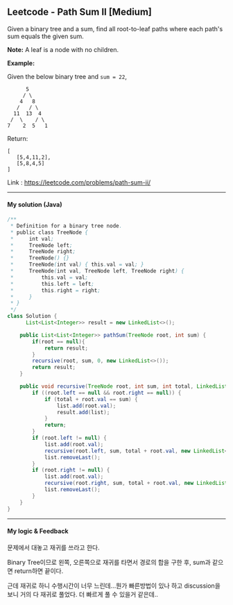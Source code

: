 ## Leetcode - Path Sum II [Medium]

Given a binary tree and a sum, find all root-to-leaf paths where each path's sum equals the given sum.

**Note:** A leaf is a node with no children.

**Example:**

Given the below binary tree and `sum = 22`,

```
      5
     / \
    4   8
   /   / \
  11  13  4
 /  \    / \
7    2  5   1
```

Return:

```
[
   [5,4,11,2],
   [5,8,4,5]
]
```



Link : https://leetcode.com/problems/path-sum-ii/

---



#### My solution (Java)

```java
/**
 * Definition for a binary tree node.
 * public class TreeNode {
 *     int val;
 *     TreeNode left;
 *     TreeNode right;
 *     TreeNode() {}
 *     TreeNode(int val) { this.val = val; }
 *     TreeNode(int val, TreeNode left, TreeNode right) {
 *         this.val = val;
 *         this.left = left;
 *         this.right = right;
 *     }
 * }
 */
class Solution {
      List<List<Integer>> result = new LinkedList<>();

    public List<List<Integer>> pathSum(TreeNode root, int sum) {
        if(root == null){
            return result;
        }
        recursive(root, sum, 0, new LinkedList<>());
        return result;
    }

    public void recursive(TreeNode root, int sum, int total, LinkedList<Integer> list) {
        if ((root.left == null && root.right == null)) {
            if (total + root.val == sum) {
                list.add(root.val);
                result.add(list);
            }
            return;
        }
        if (root.left != null) {
            list.add(root.val);
            recursive(root.left, sum, total + root.val, new LinkedList<>(list));
            list.removeLast();
        }
        if (root.right != null) {
            list.add(root.val);
            recursive(root.right, sum, total + root.val, new LinkedList<>(list));
            list.removeLast();
        }
    }
}
```

---



#### My logic & Feedback

문제에서 대놓고 재귀를 쓰라고 한다.

Binary Tree이므로 왼쪽, 오른쪽으로 재귀를 타면서 경로의 합을 구한 후,  sum과 같으면 return하면 끝이다.

근데 재귀로 하니 수행시간이 너무 느린데...뭔가 빠른방법이 있나 하고 discussion을 보니 거의 다 재귀로 풀었다. 더 빠르게 풀 수 있을거 같은데..